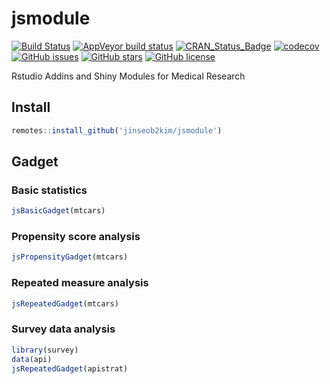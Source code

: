 # jsmodule

[![Build Status](https://travis-ci.org/jinseob2kim/jsmodule.svg?branch=master)](https://travis-ci.org/jinseob2kim/jsmodule)
[![AppVeyor build status](https://ci.appveyor.com/api/projects/status/github/jinseob2kim/jsmodule?branch=master&svg=true)](https://ci.appveyor.com/project/jinseob2kim/jsmodule)
[![CRAN\_Status\_Badge](https://www.r-pkg.org/badges/version/jsmodule)](https://cran.r-project.org/package=jsmodule)
[![codecov](https://codecov.io/github/jinseob2kim/jsmodule/branch/master/graphs/badge.svg)](https://codecov.io/github/jinseob2kim/jsmodule)
[![GitHub issues](https://img.shields.io/github/issues/jinseob2kim/jsmodule.svg)](https://github.com/jinseob2kim/jsmodule/issues)
[![GitHub stars](https://img.shields.io/github/stars/jinseob2kim/jsmodule.svg)](https://github.com/jinseob2kim/jsmodule/stargazers)
[![GitHub license](https://img.shields.io/github/license/jinseob2kim/jsmodule.svg)](https://github.com/jinseob2kim/jsmodule/blob/master/LICENSE)


Rstudio Addins and Shiny Modules for Medical Research

## Install

```r
remotes::install_github('jinseob2kim/jsmodule')
```

## Gadget

### Basic statistics 

```r
jsBasicGadget(mtcars)
```

### Propensity score analysis

```r
jsPropensityGadget(mtcars)
```


### Repeated measure analysis

```r
jsRepeatedGadget(mtcars)
```


### Survey data analysis

```r
library(survey)
data(api)
jsRepeatedGadget(apistrat)
```

